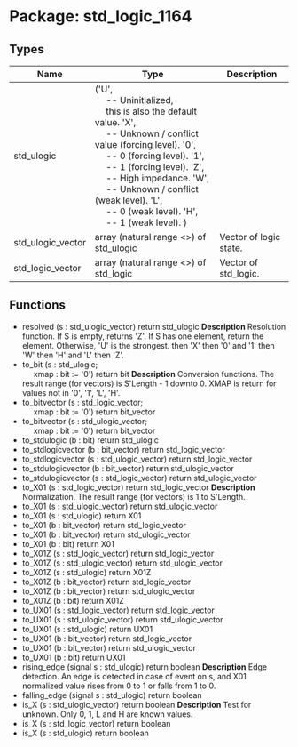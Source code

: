 # Package: std_logic_1164

## Types

| Name              | Type                                                                                                                                                                                                                                                                                                                                                                                                                                                                                                                                                                                                                                    | Description             |
| ----------------- | --------------------------------------------------------------------------------------------------------------------------------------------------------------------------------------------------------------------------------------------------------------------------------------------------------------------------------------------------------------------------------------------------------------------------------------------------------------------------------------------------------------------------------------------------------------------------------------------------------------------------------------- | ----------------------- |
| std_ulogic        | ('U',<br><span style="padding-left:20px">  --  Uninitialized,<br><span style="padding-left:20px"> this is also the default value. 'X',<br><span style="padding-left:20px">  --  Unknown / conflict value (forcing level). '0',<br><span style="padding-left:20px">  --  0 (forcing level). '1',<br><span style="padding-left:20px">  --  1 (forcing level). 'Z',<br><span style="padding-left:20px">  --  High impedance. 'W',<br><span style="padding-left:20px">  --  Unknown / conflict (weak level). 'L',<br><span style="padding-left:20px">  --  0 (weak level). 'H',<br><span style="padding-left:20px">  --  1 (weak level). )  |                         |
| std_ulogic_vector | array (natural range <>) of std_ulogic                                                                                                                                                                                                                                                                                                                                                                                                                                                                                                                                                                                                  |  Vector of logic state. |
| std_logic_vector  | array (natural range <>) of std_logic                                                                                                                                                                                                                                                                                                                                                                                                                                                                                                                                                                                                   |  Vector of std_logic.   |
## Functions
- resolved <font id="function_arguments">(s : std_ulogic_vector) </font> <font id="function_return">return std_ulogic </font>
**Description**
 Resolution function. If S is empty, returns 'Z'. If S has one element, return the element. Otherwise, 'U' is the strongest.      then  'X'      then  '0' and '1'      then  'W'      then  'H' and 'L'      then  'Z'.
- to_bit <font id="function_arguments">(s : std_ulogic;<br><span style="padding-left:20px"> xmap : bit := '0') </font> <font id="function_return">return bit </font>
**Description**
 Conversion functions. The result range (for vectors) is S'Length - 1 downto 0. XMAP is return for values not in '0', '1', 'L', 'H'.
- to_bitvector <font id="function_arguments">(s : std_logic_vector;<br><span style="padding-left:20px"> xmap : bit := '0') </font> <font id="function_return">return bit_vector </font>
- to_bitvector <font id="function_arguments">(s : std_ulogic_vector;<br><span style="padding-left:20px"> xmap : bit := '0') </font> <font id="function_return">return bit_vector </font>
- to_stdulogic <font id="function_arguments">(b : bit) </font> <font id="function_return">return std_ulogic </font>
- to_stdlogicvector <font id="function_arguments">(b : bit_vector) </font> <font id="function_return">return std_logic_vector </font>
- to_stdlogicvector <font id="function_arguments">(s : std_ulogic_vector) </font> <font id="function_return">return std_logic_vector </font>
- to_stdulogicvector <font id="function_arguments">(b : bit_vector) </font> <font id="function_return">return std_ulogic_vector </font>
- to_stdulogicvector <font id="function_arguments">(s : std_logic_vector) </font> <font id="function_return">return std_ulogic_vector </font>
- to_X01 <font id="function_arguments">(s : std_logic_vector) </font> <font id="function_return">return std_logic_vector </font>
**Description**
 Normalization. The result range (for vectors) is 1 to S'Length.
- to_X01 <font id="function_arguments">(s : std_ulogic_vector) </font> <font id="function_return">return std_ulogic_vector </font>
- to_X01 <font id="function_arguments">(s : std_ulogic) </font> <font id="function_return">return X01 </font>
- to_X01 <font id="function_arguments">(b : bit_vector) </font> <font id="function_return">return std_logic_vector </font>
- to_X01 <font id="function_arguments">(b : bit_vector) </font> <font id="function_return">return std_ulogic_vector </font>
- to_X01 <font id="function_arguments">(b : bit) </font> <font id="function_return">return X01 </font>
- to_X01Z <font id="function_arguments">(s : std_logic_vector) </font> <font id="function_return">return std_logic_vector </font>
- to_X01Z <font id="function_arguments">(s : std_ulogic_vector) </font> <font id="function_return">return std_ulogic_vector </font>
- to_X01Z <font id="function_arguments">(s : std_ulogic) </font> <font id="function_return">return X01Z </font>
- to_X01Z <font id="function_arguments">(b : bit_vector) </font> <font id="function_return">return std_logic_vector </font>
- to_X01Z <font id="function_arguments">(b : bit_vector) </font> <font id="function_return">return std_ulogic_vector </font>
- to_X01Z <font id="function_arguments">(b : bit) </font> <font id="function_return">return X01Z </font>
- to_UX01 <font id="function_arguments">(s : std_logic_vector) </font> <font id="function_return">return std_logic_vector </font>
- to_UX01 <font id="function_arguments">(s : std_ulogic_vector) </font> <font id="function_return">return std_ulogic_vector </font>
- to_UX01 <font id="function_arguments">(s : std_ulogic) </font> <font id="function_return">return UX01 </font>
- to_UX01 <font id="function_arguments">(b : bit_vector) </font> <font id="function_return">return std_logic_vector </font>
- to_UX01 <font id="function_arguments">(b : bit_vector) </font> <font id="function_return">return std_ulogic_vector </font>
- to_UX01 <font id="function_arguments">(b : bit) </font> <font id="function_return">return UX01 </font>
- rising_edge <font id="function_arguments">(signal s : std_ulogic) </font> <font id="function_return">return boolean </font>
**Description**
 Edge detection. An edge is detected in case of event on s, and X01 normalized value rises from 0 to 1 or falls from 1 to 0.
- falling_edge <font id="function_arguments">(signal s : std_ulogic) </font> <font id="function_return">return boolean </font>
- is_X <font id="function_arguments">(s : std_ulogic_vector) </font> <font id="function_return">return boolean </font>
**Description**
 Test for unknown.  Only 0, 1, L and H are known values.
- is_X <font id="function_arguments">(s : std_logic_vector) </font> <font id="function_return">return boolean </font>
- is_X <font id="function_arguments">(s : std_ulogic) </font> <font id="function_return">return boolean </font>
